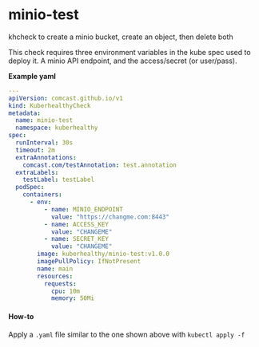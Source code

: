 # minio-test
khcheck to create a minio bucket, create an object, then delete both

This check requires three environment variables in the kube spec used to deploy it.  A minio API endpoint, and the access/secret (or user/pass).

**Example yaml**

```yaml
---
apiVersion: comcast.github.io/v1
kind: KuberhealthyCheck
metadata:
  name: minio-test
  namespace: kuberhealthy
spec:
  runInterval: 30s
  timeout: 2m
  extraAnnotations:
    comcast.com/testAnnotation: test.annotation
  extraLabels:
    testLabel: testLabel
  podSpec:
    containers:
      - env:
          - name: MINIO_ENDPOINT
            value: "https://changme.com:8443"
          - name: ACCESS_KEY
            value: "CHANGEME"
          - name: SECRET_KEY
            value: "CHANGEME"
        image: kuberhealthy/minio-test:v1.0.0
        imagePullPolicy: IfNotPresent
        name: main
        resources:
          requests:
            cpu: 10m
            memory: 50Mi
```

#### How-to

Apply a `.yaml` file similar to the one shown above with `kubectl apply -f`
